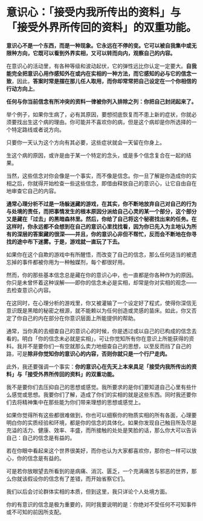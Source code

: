 # 意识心：「接受内我所传出的资料」与「接受外界所传回的资料」的双重功能。

**意识心不是一个东西，而是一种现象。它永远在不停的变。它可以被自我集中或无限种方向，它既可以看到外界实相，又可以转而向内，观察自己的内容。**

在意识心的活动里，有各种等级和波动起伏，它的弹性远比你认定一定要大。**自我能完全把意识心用作感知外在或内在实相的一种方法，而它感知的必与它的信念一致**，因此，**答案时常是摆在那儿任人取用，而你却常常把自己设定在一个你相信的行动方向上**。

**任何与你当前信念有所冲突的资料一律被你列入排除之列：你把自己封闭起来了。**

举个例子，如果你生病了，必有其原因，要想彻底恢复而不患上新的症状，你就必须要找出生这个病的理由。你可能并不喜欢你的病，但是这个病却是你所选择的一个特定路线或者说方向。

只要你一天认为这个方向有其必要，这些症状就会一天留在你身上。

生这个病的原因，或许是由于某一个特定的念头，或是多个信念复合在一起的结果。

当然，这些信念对你会像是一个事实，而不像是信念。你一旦了解是你造成你的实相之后，你就得开始检查一些这些信念，即借由释放自己的意识心，让它自由自在地审查它自己的内容。

**通常心理分析不过是一场躲迷藏的游戏，在其实，你不断地放弃自己对自己的行为与处境的责任，而把事情发生的根本原因分派给自己心灵的某一个部分，这个部分又是藏在「过去」的黑暗森林里。然后，你给了自己将这个秘密找出来的任务。在这样时，你永远都不会想到在自己的意识心里找找看，因为你已先入为主地认为所有的深层的答案藏的很深——并且，你的意识心非但不帮忙，反而会不断地在你寻找的途中布下迷雾。于是，游戏就一直玩了下去。**

如果你在这个自欺的游戏中有所醒悟，而改变了自己的信念，那么任何适当的被遗忘掉的事件都被你用为一种触媒剂，每个都很好用。

然而，你的那些基本信念总是藏在你的意识心中，也一直都是你各种作为的原因。你只是未曾怀着这种误解——即你的信念未必是实相，却常是你对实相的观念——去检查意识心内容。

在这同时，在心理分析的游戏里，你又被灌输了一个设定好了程式，使得你深信无意识既是黑暗的秘密之根源，就不能赖以为任何创造或灵感的苗床。如此，你又否定了你自己的内在部分在你意识层面上所能提供的帮助。

通常，当你真的去细查自己的意识心的时候，你是透过或以自己的已构成的信念去看的。明白「你的信念未必就是实相」，可让你觉知所有你在意识上所能获得的资料。我并不是要你们一有空就那么卖力地细查自己的思想，以至反而挡了自己的路，可是**除非你觉知你的意识心的内容，否则你就只是一个行尸走肉。**

此外，我还要强调一个事实：**你的意识心在先天上本来具足「接受内我所传出的资料」与「接受外界所传回的资料」的双重功能。**

我不是要你们去压抑自己的思想或感觉。我所要求的是你们要知道自己心里有些什么感觉或思想。我要你们了解，造成了你们的实相的就是这些东西。同时我还要你们去将精神集中在那些能为你们带来理想的思想或感觉上。

如果你觉得所有这些都很难做到，你也可以细察你的物质实相的所有各面，心理要明白你的实质经验和环境，都是你的信念的具体化。如果你发现自己触目所及尽是充溢的活力、健康、效率、丰盛，而所接触的处处是笑脸的话，那么你大可以告诉自己：自己的信念是有益的。

若在你眼中看起来这个世界很美好，而你也认为大家都喜欢你，那你也一样可以放心，你的信念是有益的。

可是若你放眼望去所看到的是病痛、消沉、匮乏，一个充满痛苦与邪恶的世界，那么你就该假设你的信念有了差错，而开始省察它们。

我们以后会讨论群体实相的本质，但到这里，我只详论个人处境方面。

你的有意识的信念是极为重要的，同时我要说明的是：你绝对不受任何不可知事件或不可知的前因所支配。